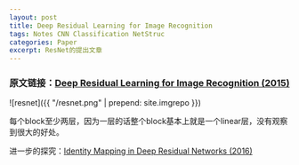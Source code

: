```yaml
---
layout: post
title: Deep Residual Learning for Image Recognition
tags: Notes CNN Classification NetStruc
categories: Paper
excerpt: ResNet的提出文章
---
```

<script type="text/javascript" src="http://cdn.mathjax.org/mathjax/latest/MathJax.js?config=TeX-AMS-MML_HTMLorMML"></script>

### 原文链接：[Deep Residual Learning for Image Recognition (2015)](https://arxiv.org/pdf/1512.03385.pdf)

![resnet]({{ "/resnet.png" | prepend: site.imgrepo }})

每个block至少两层，因为一层的话整个block基本上就是一个linear层，没有观察到很大的好处。

进一步的探究：[Identity Mapping in Deep Residual Networks (2016)](https://arxiv.org/pdf/1603.05027.pdf)